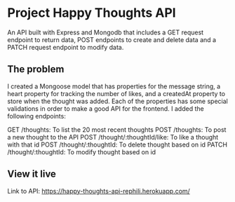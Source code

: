 # Project Happy Thoughts API

An API built with Express and Mongodb that includes a GET request endpoint to return data, POST endpoints to create and delete data and a PATCH request endpoint to modify data.

## The problem

I created a Mongoose model that has properties for the message string, a heart property for tracking the number of likes, and a createdAt property to store when the thought was added. Each of the properties has some special validations in order to make a good API for the frontend. I added the following endpoints:

 GET /thoughts: To list the 20 most recent thoughts
 POST /thoughts: To post a new thought to the API
 POST /thought/:thoughtId/like: To like a thought with that id
 POST /thought/:thoughtId: To delete thought based on id
 PATCH /thought/:thoughtId: To modify thought based on id


## View it live

Link to API: https://happy-thoughts-api-rephili.herokuapp.com/
